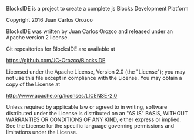 BlocksIDE is a project to create a complete js Blocks Development Platform

Copyright 2016 Juan Carlos Orozco

BlocksIDE was written by Juan Carlos Orozco and released under an Apache version 2 license.

Git repositories for BlocksIDE are available at

 https://github.com/JC-Orozco/BlocksIDE

Licensed under the Apache License, Version 2.0 (the "License");
you may not use this file except in compliance with the License.
You may obtain a copy of the License at

 http://www.apache.org/licenses/LICENSE-2.0

Unless required by applicable law or agreed to in writing, software
distributed under the License is distributed on an "AS IS" BASIS,
WITHOUT WARRANTIES OR CONDITIONS OF ANY KIND, either express or implied.
See the License for the specific language governing permissions and
limitations under the License.
